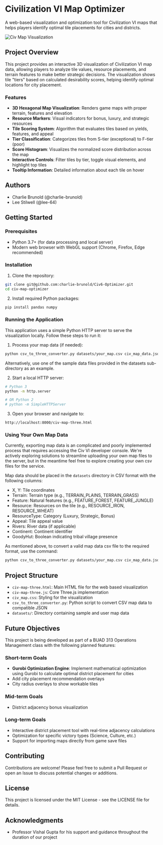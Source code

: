 # Civilization VI Map Optimizer

A web-based visualization and optimization tool for Civilization VI maps that helps players identify optimal tile placements for cities and districts.

![Civ Map Visualization](https://via.placeholder.com/800x400?text=Civilization+Map+Visualization)

## Project Overview

This project provides an interactive 3D visualization of Civilization VI map data, allowing players to analyze tile values, resource placements, and terrain features to make better strategic decisions. The visualization shows tile "tiers" based on calculated desirability scores, helping identify optimal locations for city placement.

### Features

- **3D Hexagonal Map Visualization**: Renders game maps with proper terrain, features and elevation
- **Resource Markers**: Visual indicators for bonus, luxury, and strategic resources
- **Tile Scoring System**: Algorithm that evaluates tiles based on yields, features, and appeal
- **Tier Classification**: Categorizes tiles from S-tier (exceptional) to F-tier (poor)
- **Score Histogram**: Visualizes the normalized score distribution across the map
- **Interactive Controls**: Filter tiles by tier, toggle visual elements, and highlight top tiles
- **Tooltip Information**: Detailed information about each tile on hover

## Authors
- Charlie Brunold (@charlie-brunold)
- Lee Stilwell (@lee-64)

## Getting Started

### Prerequisites

- Python 3.7+ (for data processing and local server)
- Modern web browser with WebGL support (Chrome, Firefox, Edge recommended)

### Installation

1. Clone the repository:
```bash
git clone git@github.com:charlie-brunold/Civ6-Optimizer.git
cd civ-map-optimizer
```

2. Install required Python packages:
```bash
pip install pandas numpy
```

### Running the Application

This application uses a simple Python HTTP server to serve the visualization locally. Follow these steps to run it:

1. Process your map data (if needed):
```bash
python csv_to_three_converter.py datasets/your_map.csv civ_map_data.json
```
Alternatively, use one of the sample data files provided in the datasets sub-directory as an example.

2. Start a local HTTP server:
```bash
# Python 3
python -m http.server

# OR Python 2
# python -m SimpleHTTPServer
```

3. Open your browser and navigate to:
```
http://localhost:8000/civ-map-three.html
```

### Using Your Own Map Data

Currently, exporting map data is an complicated and poorly implemented process that requires accessing the Civ VI developer console. We're actively exploring solutions to streamline uploading your own map files to the server, but in the meantime feel free to explore creating your own csv files for the service. 

Map data should be placed in the `datasets` directory in CSV format with the following columns:
- X, Y: Tile coordinates
- Terrain: Terrain type (e.g., TERRAIN_PLAINS, TERRAIN_GRASS)
- Feature: Natural features (e.g., FEATURE_FOREST, FEATURE_JUNGLE)
- Resource: Resources on the tile (e.g., RESOURCE_IRON, RESOURCE_WHEAT)
- ResourceType: Category (Luxury, Strategic, Bonus)
- Appeal: Tile appeal value
- Rivers: River data (if applicable)
- Continent: Continent identifier
- GoodyHut: Boolean indicating tribal village presence

As mentioned above, to convert a valid map data csv file to the required format, use the command:
```bash
python csv_to_three_converter.py datasets/your_map.csv civ_map_data.json
```

## Project Structure

- `civ-map-three.html`: Main HTML file for the web based visualization
- `civ-map-three.js`: Core Three.js implementation
- `civ_map.css`: Styling for the visualization
- `csv_to_three_converter.py`: Python script to convert CSV map data to compatible JSON
- `datasets/`: Directory containing sample and user map data

## Future Objectives

This project is being developed as part of a BUAD 313 Operations Management class with the following planned features:

### Short-term Goals
- **Gurobi Optimization Engine**: Implement mathematical optimization using Gurobi to calculate optimal district placement for cities
- Add city placement recommendation overlays
- City radius overlays to show workable tiles

### Mid-term Goals
- District adjacency bonus visualization

### Long-term Goals
- Interactive district placement tool with real-time adjacency calculations
- Optimization for specific victory types (Science, Culture, etc.)
- Support for importing maps directly from game save files

## Contributing

Contributions are welcome! Please feel free to submit a Pull Request or open an Issue to discuss potential changes or additions.

## License

This project is licensed under the MIT License - see the LICENSE file for details.

## Acknowledgments

- Professor Vishal Gupta for his support and guidance throughout the duration of our project